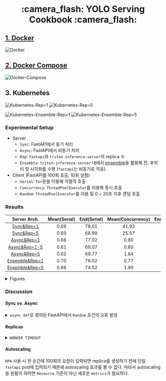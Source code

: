 <h1 align = "center">
    :camera_flash: YOLO Serving Cookbook :camera_flash:
</h1>

## [1. Docker](https://github.com/Zerohertz/YOLO-Serving/tree/1.Docker)

![Docker](https://github.com/Zerohertz/Zerohertz/assets/42334717/16f71b10-e68a-4016-a87f-2a6fbb9946a9)

## [2. Docker Compose](https://github.com/Zerohertz/YOLO-Serving/tree/2.Docker-Compose)

![Docker-Compose](https://github.com/Zerohertz/Zerohertz/assets/42334717/e243f0c8-4ace-4a86-96e4-067066047dab)

## 3. Kubernetes

![Kubernetes-Rep=1](https://github.com/Zerohertz/Zerohertz/assets/42334717/e619da5f-015d-4c4d-bb4e-a717c7e5395c)
![Kubernetes-Rep=5](https://github.com/Zerohertz/Zerohertz/assets/42334717/571f781a-5842-45e9-9652-949c65c34efd)

![Kubernetes-Ensemble-Rep=1](https://github.com/Zerohertz/Zerohertz/assets/42334717/0292b7a6-3842-40b1-8b8c-c07ce2b2f0c9)
![Kubernetes-Ensemble-Rep=5](https://github.com/Zerohertz/Zerohertz/assets/42334717/ddba3515-6382-4b1c-9ab0-3e43dca83921)

### Experimental Setup

+ Server
  + `Sync`: FastAPI에서 동기 처리
  + `Async`: FastAPI에서 비동기 처리
  + `Rep`: `fastapi`와 `triton-inference-server`의 replica 수
  + `Ensemble`: `triton-inference-server` 내에서 [ensemble](https://github.com/triton-inference-server/server/blob/main/docs/user_guide/architecture.md#ensemble-models)을 활용해 전, 후처리 및 시각화를 수행 (`fastapi`는 비동기로 작동)
+ Client (FastAPI를 100회 호출, 10회 실험)
  + `Serial`: `for`문을 이용해 직렬적 호출
  + `Concurrency`: `ThreadPoolExecutor`를 이용해 동시 호출
  + `Random`: `ThreadPoolExecutor`를 이용 및 0 ~ 20초 이후 랜덤 호출

### Results

<div align="center">

|Server Arch.|Mean(Serial)|End(Serial)|Mean(Concurrency)|End(Concurrency)|Mean(Random)|End(Random)|
|:-:|:-:|:-:|:-:|:-:|:-:|:-:|
|[Sync&Rep=1](https://github.com/Zerohertz/YOLO-Serving/tree/3.Kubernetes-1.Sync)|0.69|78.01|41.93|129.61|40.05|128.63|
|[Sync&Rep=5](https://github.com/Zerohertz/YOLO-Serving/tree/3.Kubernetes-1.Sync)|0.60|68.99|25.57|61.38|26.88|81.69|
|[Async&Rep=1](https://github.com/Zerohertz/YOLO-Serving/tree/3.Kubernetes-2.Async)|0.68|77.02|0.80|82.22|0.78|80.34|
|[Async&Rep=1-5](https://github.com/Zerohertz/YOLO-Serving/tree/3.Kubernetes-2.Async)|0.61|69.07|0.60|62.11|-|-|
|[Async&Rep=5](https://github.com/Zerohertz/YOLO-Serving/tree/3.Kubernetes-2.Async)|0.62|69.77|1.84|39.77|1.91|41.84|
|[Ensemble&Rep=1](https://github.com/Zerohertz/YOLO-Serving/tree/3.Kubernetes-3.Ensemble)|0.70|78.02|0.77|78.50|-|-|
|[Ensemble&Rep=5](https://github.com/Zerohertz/YOLO-Serving/tree/3.Kubernetes-3.Ensemble)|0.66|74.52|1.90|42.03|-|-|

</div>

<details>
<summary>
Figures
</summary>

![](figures/EACH-SERIAL.png)
![](figures/EACH-CONCURRENCY.png)
![](figures/EACH-CONCURRENCY-ASYNC.png)
![](figures/EACH-RANDOM.png)

![](figures/TOTAL-SERIAL.png)
![](figures/TOTAL-CONCURRENCY.png)
![](figures/TOTAL-RANDOM.png)

</details>

### Discussion

#### Sync vs. Async

<details>
<summary>
<code>async def</code>로 정의된 FastAPI에서 <code>Random</code> 조건의 오류 발생
</summary>

```python
Traceback (most recent call last):
  File "anaconda3\lib\site-packages\requests\models.py", line 972, in json
    return complexjson.loads(self.text, kwargs)
  File "anaconda3\lib\site-packages\simplejson\__init__.py", line 514, in loads
    return _default_decoder.decode(s)
  File "anaconda3\lib\site-packages\simplejson\decoder.py", line 386, in decode
    obj, end = self.raw_decode(s)
  File "anaconda3\lib\site-packages\simplejson\decoder.py", line 416, in raw_decode
    return self.scan_once(s, idx=_w(s, idx).end())
simplejson.errors.JSONDecodeError: Expecting value: line 1 column 1 (char 0)

During handling of the above exception, another exception occurred:

Traceback (most recent call last):
  File "Downloads\curl.py", line 70, in <module>
    main(i)
  File "Downloads\curl.py", line 53, in main
    responses = list(
  File "anaconda3\lib\concurrent\futures\_base.py", line 609, in result_iterator
    yield fs.pop().result()
  File "anaconda3\lib\concurrent\futures\_base.py", line 439, in result
    return self.__get_result()
  File "anaconda3\lib\concurrent\futures\_base.py", line 391, in __get_result
    raise self._exception
  File "anaconda3\lib\concurrent\futures\thread.py", line 58, in run
    result = self.fn(*self.args, self.kwargs)
  File "Downloads\curl.py", line 24, in send_request
    res = response.json()
  File "anaconda3\lib\site-packages\requests\models.py", line 976, in json
    raise RequestsJSONDecodeError(e.msg, e.doc, e.pos)
requests.exceptions.JSONDecodeError: Expecting value: line 1 column 1 (char 0)
```

이는 `Random` 조건에서 발생하는 오류인데, `Concurrency` 조건에선 발생하지 않는게 이상하다.
모든 pod에 대해 로그가 남아있나 살펴봤지만 발견하지 못했다.
아마 비동기적으로 `triton-inference-server`의 service를 호출하다가 생긴 오류로 보인다.

> Chat GPT 선생님의 답변

FastAPI를 사용하면서 특정 패턴의 요청에서만 오류가 발생하는 경우, 다양한 원인이 있을 수 있습니다. 다음은 몇 가지 가능성에 대해 설명합니다:

1. 리소스 한계: 서버 또는 사용 중인 데이터베이스의 연결 수나 기타 리소스 한계에 도달할 수 있습니다. 한 순간에 100회 요청을 보낼 때, 각 요청이 빠르게 처리되어서 리소스가 빠르게 해제되면 문제가 없을 수 있습니다. 그러나 100회의 요청을 20초 동안 지속적으로 보낼 경우, 그 사이에 리소스가 해제되지 않아 문제가 발생할 수 있습니다.
2. 레이트 리밋팅: 일부 시스템은 짧은 시간 동안 너무 많은 요청을 처리하는 것을 방지하기 위해 레이트 리밋팅(rate limiting)을 사용합니다. 그렇기 때문에 20초 동안 꾸준히 요청을 보내면 제한에 걸릴 수 있습니다.
3. 메모리 문제: 요청이 누적되면서 서버의 메모리 사용량이 늘어날 수 있습니다. 만약 메모리가 부족하다면, 요청 처리 중에 에러가 발생할 수 있습니다.
4. 중복 요청 처리: 20초 동안 지속적으로 요청을 보낼 때, 이전 요청의 결과나 상태가 다음 요청의 처리에 영향을 줄 수 있습니다. 중복되는 요청이나 상태 변경이 원인이 될 수 있습니다.
5. 로깅 또는 모니터링 도구: 요청을 처리하는 동안 로그를 남기거나 모니터링 도구를 사용하는 경우, 요청 빈도가 높아지면 추가적인 부하가 발생할 수 있습니다.

+ 해결 방법
  + 로깅: 발생하는 오류의 로그를 확인하여 구체적인 원인을 파악합니다.
  + 프로파일링: 서버의 CPU, 메모리, 네트워크 사용량 등의 리소스 사용 상황을 모니터링하여 병목 현상이나 리소스 부족 문제를 파악합니다.
  + 테스팅: 서버에 요청을 보내는 다양한 시나리오를 테스트하여 문제의 원인을 파악합니다.

이러한 점검을 통해 문제의 원인을 파악하고 적절한 조치를 취할 수 있습니다.

</details>


#### Replicas

<details>
<summary>
<code>WORKER TIMEOUT</code>
</summary>

`fastapi`의 replica는 1개, `triton-inference-server`의 replica는 5개 일 때는 발생하지 않던 오류가 `fastapi`의 replica는 5개, `triton-inference-server`의 replica는 5개 일 때 아래와 같이 발생했다.
이것은 `"--timeout", "120"`을 `Dockerfile`에 추가하여 해결했다.

```bash
[1] [CRITICAL] WORKER TIMEOUT (pid:8)
[1] [WARNING] Worker with pid 8 was terminated due to signal 6
[379] [INFO] Booting worker with pid: 379
[379] [INFO] Started server process [379]
[379] [INFO] Waiting for application startup.
[379] [INFO] Application startup complete.
```

</details>

#### Autoscaling

`HPA` 사용 시 한 순간에 100회의 요청이 입력되면 replica를 생성하기 전에 단일 `fastapi` pod에 입력되기 때문에 autoscaling 효과를 볼 수 없다.
따라서 autoscaling을 원활히 하려면 `Resource` 기준이 아닌 새로운 `metrics`가 필요하다.